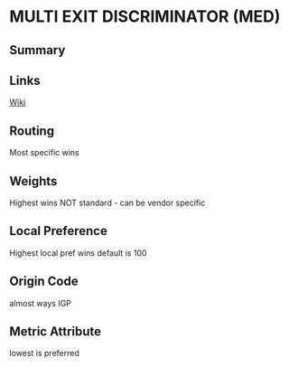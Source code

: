 # MULTI EXIT DISCRIMINATOR (MED)

## Summary

## Links
[Wiki](https://en.wikipedia.org/wiki/Border_Gateway_Protocol#Multi-exit_discriminators)

## Routing
Most specific wins

## Weights
Highest wins
NOT standard - can be vendor specific

## Local Preference
Highest local pref wins
default is 100

## Origin Code
almost ways IGP

## Metric Attribute
lowest is preferred
